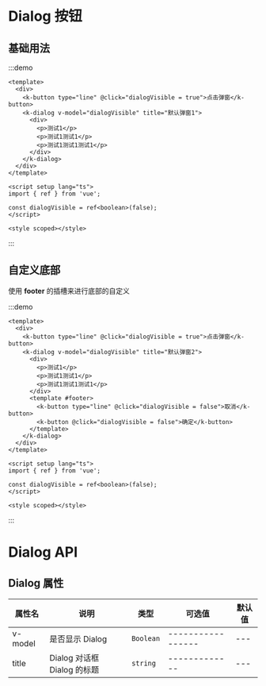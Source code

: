 # Dialog 按钮

## 基础用法

:::demo

```vue
<template>
  <div>
    <k-button type="line" @click="dialogVisible = true">点击弹窗</k-button>
    <k-dialog v-model="dialogVisible" title="默认弹窗1">
      <div>
        <p>测试1</p>
        <p>测试1测试1</p>
        <p>测试1测试1测试1</p>
      </div>
    </k-dialog>
  </div>
</template>

<script setup lang="ts">
import { ref } from 'vue';

const dialogVisible = ref<boolean>(false);
</script>

<style scoped></style>
```

:::

## 自定义底部

使用 **footer** 的插槽来进行底部的自定义

:::demo

```vue
<template>
  <div>
    <k-button type="line" @click="dialogVisible = true">点击弹窗</k-button>
    <k-dialog v-model="dialogVisible" title="默认弹窗2">
      <div>
        <p>测试1</p>
        <p>测试1测试1</p>
        <p>测试1测试1测试1</p>
      </div>
      <template #footer>
        <k-button type="line" @click="dialogVisible = false">取消</k-button>
        <k-button @click="dialogVisible = false">确定</k-button>
      </template>
    </k-dialog>
  </div>
</template>

<script setup lang="ts">
import { ref } from 'vue';

const dialogVisible = ref<boolean>(false);
</script>

<style scoped></style>
```

:::

# Dialog API

## Dialog 属性

| 属性名  | 说明                        | 类型      | 可选值            | 默认值 |
| ------- | --------------------------- | --------- | ----------------- | ------ |
| v-model | 是否显示 Dialog             | `Boolean` | ----------------- | ---    |
| title   | Dialog 对话框 Dialog 的标题 | `string`  | -------------     | ---    |
